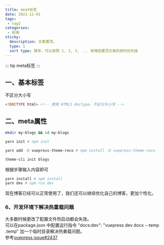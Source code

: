 ```yaml
---
title: meat标签
date: 2021-11-01
tags:
 - tag2
categories:
 - 前端
sticky: 
  description: 文章置顶。
  type: 1
  sort type: 降序，可以按照 1, 2, 3, ... 来降低置顶文章的排列优先级
---
```

::: tip
meta标签
:::
## 一、基本标签
不区分大小写
```html
<!DOCTYPE html> <!-- 使用 HTML5 doctype，不区分大小写 -->
```
## 二、meta属性
```sh
mkdir my-blogs && cd my-blogs
```
```sh
yarn init # npm init
```
```sh
yarn add -D vuepress-theme-reco # npm install -D vuepress-theme-reco
```
```sh
theme-cli init blogs
```
根据步骤输入内容即可
```sh
yarn install # npm install
yarn dev # npm run dev
```
现在博客已经可以正常使用了，我们还可以继续优化自己的博客，更加个性化。
### 6、开发环境下解决热重载问题
大多数时候更改了配置文件热启动都会失效。  
可以在package.json 中配置运行指令 "docs:dev": "vuepress dev docs --temp .temp" 加一个临时目录解决热重载问题。  
参考[vuepress issue#2437](https://github.com/vuejs/vuepress/issues/2437)
